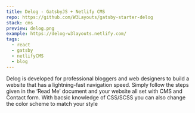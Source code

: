 ```yaml
---
title: Delog - GatsbyJS + Netlify CMS
repo: https://github.com/W3Layouts/gatsby-starter-delog
stack: cms
preview: delog.png
example: https://delog-w3layouts.netlify.com/
tags:
  - react
  - gatsby
  - netlifyCMS
  - blog
---
```


Delog is developed for professional bloggers and web designers to build a website that has a lightning-fast navigation speed. 
Simply follow the steps given in the ‘Read Me’ document and your website all set with CMS and Contact form. With bacsic knowledge of CSS/SCSS you can also change the color scheme to match your style
